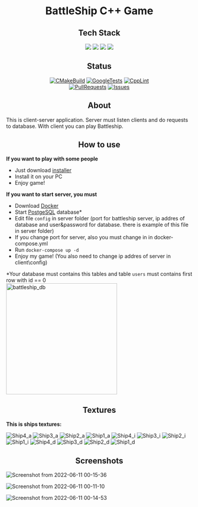 <h1 align="center">BattleShip C++ Game</h1>

<h2 align="center">Tech Stack</h2>
<div align="center">  

<img src="https://img.shields.io/badge/Client-C++%20SFML-blue">
<img src="https://img.shields.io/badge/Server-C++%20SFML%20libpqxx-orange">
<img src="https://img.shields.io/badge/Database-PostgeSQL-purple">
<img src="https://img.shields.io/badge/Tests-GoogleTest-249">
</div>

<h2 align="center"> Status </h2>
<div align="center">

[![CMakeBuild](https://github.com/RaEzhov/BattleShipGame/actions/workflows/build.yml/badge.svg?branch=master)](https://github.com/RaEzhov/BattleShipGame/actions/workflows/build.yml)
[![GoogleTests](https://github.com/RaEzhov/BattleShipGame/actions/workflows/gtests.yml/badge.svg?branch=master)](https://github.com/RaEzhov/BattleShipGame/actions/workflows/gtests.yml)
[![CppLint](https://github.com/RaEzhov/BattleShipGame/actions/workflows/linter.yml/badge.svg?branch=master)](https://github.com/RaEzhov/BattleShipGame/actions/workflows/linter.yml)
<br>
[![PullRequests](https://img.shields.io/github/issues-pr/RaEzhov/BattleShipGame)](https://github.com/RaEzhov/BattleShipGame/pulls)
[![Issues](https://img.shields.io/github/issues/RaEzhov/BattleShipGame)](https://github.com/RaEzhov/BattleShipGame/issues)
</div>

<h2 align="center"> About </h2>

This is client-server application. Server must listen clients and do requests to database. With client you can play Battleship.  
   

<h2 align="center"> How to use </h2>

**If you want to play with some people**
- Just download [installer](https://disk.yandex.ru/d/9wMulFnfzx02rg)
- Install it on your PC
- Enjoy game!
  
  
**If you want to start server, you must**

- Download [Docker](https://www.docker.com/)
- Start [PostgeSQL](https://www.postgresql.org/) database*
- Edit file `config` in server folder (port for battleship server, ip addres of database and user&password for database. there is example of this file in server folder)
- If you change port for server, also you must change in in docker-compose.yml
- Run `docker-compose up -d`
- Enjoy my game! (You also need to change ip addres of server in client\config)  
  
  
  
  
*Your database must contains this tables and table `users` must contains first row with id == 0
<br>
<img src="https://user-images.githubusercontent.com/79147155/173154220-e436e4d6-b2f6-4a09-8324-8cc7b1d9f109.png" alt="battleship_db" width="300px"/>

<h2 align="center"> Textures </h2>

**This is ships textures:**  

![Ship4_a](https://user-images.githubusercontent.com/79147155/173153700-873f148d-2f3e-4406-b27b-a36c9aad99dc.png)
![Ship3_a](https://user-images.githubusercontent.com/79147155/173153720-c6050b40-b89f-4156-a33c-315bd15d7312.png)
![Ship2_a](https://user-images.githubusercontent.com/79147155/173153738-d29ec788-f848-4eed-834c-96267c781927.png)
![Ship1_a](https://user-images.githubusercontent.com/79147155/173153750-bef10fba-52cc-4e79-8855-e471a79bb9c3.png)
![Ship4_i](https://user-images.githubusercontent.com/79147155/173153796-4675d8ab-e787-4be5-a54b-670409ea61ac.png)
![Ship3_i](https://user-images.githubusercontent.com/79147155/173153881-85a10888-b0df-4ab3-868c-0e26946c28d2.png)
![Ship2_i](https://user-images.githubusercontent.com/79147155/173153895-2f383129-d386-4b57-9696-108b9383299e.png)
![Ship1_i](https://user-images.githubusercontent.com/79147155/173153973-df97df20-5087-45bb-9216-92c762b3fb88.png)
![Ship4_d](https://user-images.githubusercontent.com/79147155/173153987-f84ba4db-fa03-440c-9e6b-545b1c654183.png)
![Ship3_d](https://user-images.githubusercontent.com/79147155/173153810-e5188a9d-2993-4210-b052-f3456ebe2cc2.png)
![Ship2_d](https://user-images.githubusercontent.com/79147155/173153999-2fe4a8cd-8491-4da9-983a-2c6456ebbc1c.png)
![Ship1_d](https://user-images.githubusercontent.com/79147155/173154008-e1786633-7dd1-43f3-b933-772a0da37b45.png)



<h2 align="center"> Screenshots </h2>

![Screenshot from 2022-06-11 00-15-36](https://user-images.githubusercontent.com/79147155/173152304-77f80193-9a72-4567-b1d3-d409617281b3.png)

![Screenshot from 2022-06-11 00-11-10](https://user-images.githubusercontent.com/79147155/173151875-b0ec0c52-b6fd-489a-a174-0b3140b0291f.png)

![Screenshot from 2022-06-11 00-14-53](https://user-images.githubusercontent.com/79147155/173152227-53f530a1-6903-4859-9895-29dab72dce91.png)
